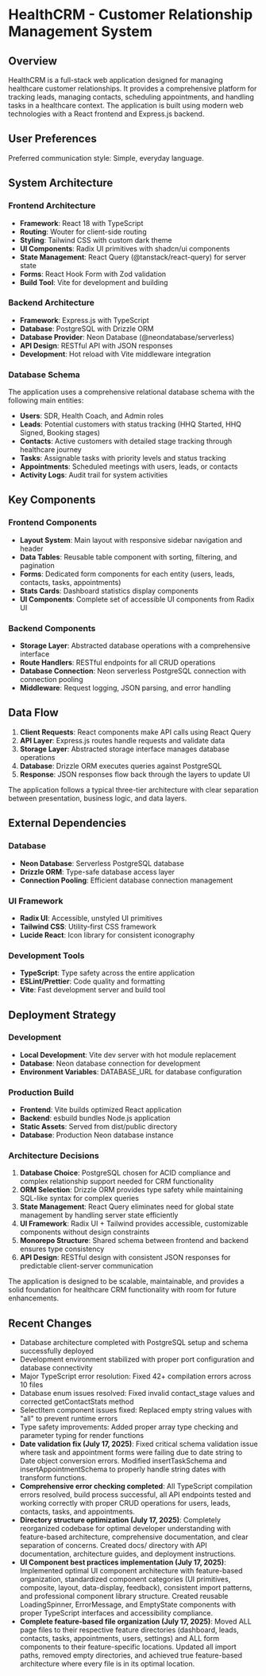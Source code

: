 # HealthCRM - Customer Relationship Management System

## Overview

HealthCRM is a full-stack web application designed for managing healthcare customer relationships. It provides a comprehensive platform for tracking leads, managing contacts, scheduling appointments, and handling tasks in a healthcare context. The application is built using modern web technologies with a React frontend and Express.js backend.

## User Preferences

Preferred communication style: Simple, everyday language.

## System Architecture

### Frontend Architecture
- **Framework**: React 18 with TypeScript
- **Routing**: Wouter for client-side routing
- **Styling**: Tailwind CSS with custom dark theme
- **UI Components**: Radix UI primitives with shadcn/ui components
- **State Management**: React Query (@tanstack/react-query) for server state
- **Forms**: React Hook Form with Zod validation
- **Build Tool**: Vite for development and building

### Backend Architecture
- **Framework**: Express.js with TypeScript
- **Database**: PostgreSQL with Drizzle ORM
- **Database Provider**: Neon Database (@neondatabase/serverless)
- **API Design**: RESTful API with JSON responses
- **Development**: Hot reload with Vite middleware integration

### Database Schema
The application uses a comprehensive relational database schema with the following main entities:
- **Users**: SDR, Health Coach, and Admin roles
- **Leads**: Potential customers with status tracking (HHQ Started, HHQ Signed, Booking stages)
- **Contacts**: Active customers with detailed stage tracking through healthcare journey
- **Tasks**: Assignable tasks with priority levels and status tracking
- **Appointments**: Scheduled meetings with users, leads, or contacts
- **Activity Logs**: Audit trail for system activities

## Key Components

### Frontend Components
- **Layout System**: Main layout with responsive sidebar navigation and header
- **Data Tables**: Reusable table component with sorting, filtering, and pagination
- **Forms**: Dedicated form components for each entity (users, leads, contacts, tasks, appointments)
- **Stats Cards**: Dashboard statistics display components
- **UI Components**: Complete set of accessible UI components from Radix UI

### Backend Components
- **Storage Layer**: Abstracted database operations with a comprehensive interface
- **Route Handlers**: RESTful endpoints for all CRUD operations
- **Database Connection**: Neon serverless PostgreSQL connection with connection pooling
- **Middleware**: Request logging, JSON parsing, and error handling

## Data Flow

1. **Client Requests**: React components make API calls using React Query
2. **API Layer**: Express.js routes handle requests and validate data
3. **Storage Layer**: Abstracted storage interface manages database operations
4. **Database**: Drizzle ORM executes queries against PostgreSQL
5. **Response**: JSON responses flow back through the layers to update UI

The application follows a typical three-tier architecture with clear separation between presentation, business logic, and data layers.

## External Dependencies

### Database
- **Neon Database**: Serverless PostgreSQL database
- **Drizzle ORM**: Type-safe database access layer
- **Connection Pooling**: Efficient database connection management

### UI Framework
- **Radix UI**: Accessible, unstyled UI primitives
- **Tailwind CSS**: Utility-first CSS framework
- **Lucide React**: Icon library for consistent iconography

### Development Tools
- **TypeScript**: Type safety across the entire application
- **ESLint/Prettier**: Code quality and formatting
- **Vite**: Fast development server and build tool

## Deployment Strategy

### Development
- **Local Development**: Vite dev server with hot module replacement
- **Database**: Neon database connection for development
- **Environment Variables**: DATABASE_URL for database configuration

### Production Build
- **Frontend**: Vite builds optimized React application
- **Backend**: esbuild bundles Node.js application
- **Static Assets**: Served from dist/public directory
- **Database**: Production Neon database instance

### Architecture Decisions

1. **Database Choice**: PostgreSQL chosen for ACID compliance and complex relationship support needed for CRM functionality
2. **ORM Selection**: Drizzle ORM provides type safety while maintaining SQL-like syntax for complex queries
3. **State Management**: React Query eliminates need for global state management by handling server state efficiently
4. **UI Framework**: Radix UI + Tailwind provides accessible, customizable components without design constraints
5. **Monorepo Structure**: Shared schema between frontend and backend ensures type consistency
6. **API Design**: RESTful design with consistent JSON responses for predictable client-server communication

The application is designed to be scalable, maintainable, and provides a solid foundation for healthcare CRM functionality with room for future enhancements.

## Recent Changes

- Database architecture completed with PostgreSQL setup and schema successfully deployed
- Development environment stabilized with proper port configuration and database connectivity
- Major TypeScript error resolution: Fixed 42+ compilation errors across 10 files
- Database enum issues resolved: Fixed invalid contact_stage values and corrected getContactStats method
- SelectItem component issues fixed: Replaced empty string values with "all" to prevent runtime errors
- Type safety improvements: Added proper array type checking and parameter typing for render functions
- **Date validation fix (July 17, 2025)**: Fixed critical schema validation issue where task and appointment forms were failing due to date string to Date object conversion errors. Modified insertTaskSchema and insertAppointmentSchema to properly handle string dates with transform functions.
- **Comprehensive error checking completed**: All TypeScript compilation errors resolved, build process successful, all API endpoints tested and working correctly with proper CRUD operations for users, leads, contacts, tasks, and appointments.
- **Directory structure optimization (July 17, 2025)**: Completely reorganized codebase for optimal developer understanding with feature-based architecture, comprehensive documentation, and clear separation of concerns. Created docs/ directory with API documentation, architecture guides, and deployment instructions.
- **UI Component best practices implementation (July 17, 2025)**: Implemented optimal UI component architecture with feature-based organization, standardized component categories (UI primitives, composite, layout, data-display, feedback), consistent import patterns, and professional component library structure. Created reusable LoadingSpinner, ErrorMessage, and EmptyState components with proper TypeScript interfaces and accessibility compliance.
- **Complete feature-based file organization (July 17, 2025)**: Moved ALL page files to their respective feature directories (dashboard, leads, contacts, tasks, appointments, users, settings) and ALL form components to their feature-specific locations. Updated all import paths, removed empty directories, and achieved true feature-based architecture where every file is in its optimal location.